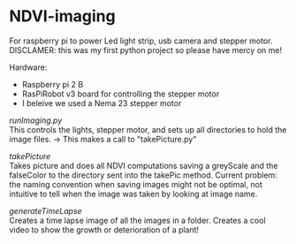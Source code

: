 # NDVI-imaging
For raspberry pi to power Led light strip, usb camera and stepper motor.
DISCLAMER: this was my first python project so please have mercy on me!

Hardware: 
  - Raspberry pi 2 B
  - RasPiRobot v3 board for controlling the stepper motor
  - I beleive we used a Nema 23 stepper motor

*runImaging.py*  
  This controls the lights, stepper motor, and sets up all directories to hold the image files. 
  -> This makes a call to "takePicture.py"
 
 *takePicture*  
   Takes picture and does all NDVI computations saving a greyScale and the falseColor to the directory sent into the takePic method.
   Current problem: the naming convention when saving images might not be optimal, not intuitive to tell when the image was taken by 
        looking at image name.
   
*generateTimeLapse*  
  Creates a time lapse image of all the images in a folder. Creates a cool video to show the growth or deterioration of a plant!

